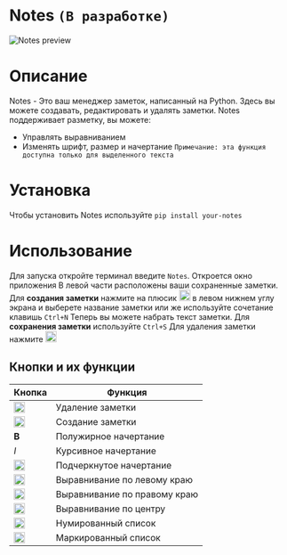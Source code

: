 # Notes `(В разработке)`
![Notes preview](https://i.ibb.co/6ZtRZdf/Notes-window.png)
# Описание
Notes - Это ваш менеджер заметок, написанный на Python. Здесь вы можете создавать, редактировать и удалять заметки. 
Notes поддерживает разметку, вы можете:
- Управлять выравниванием
- Изменять шрифт, размер и начертание `Примечание: эта функция доступна только для выделенного текста`
# Установка
Чтобы установить Notes используйте 
`pip install your-notes`
# Использование
Для запуска откройте терминал введите `Notes`. Откроется окно приложения В левой части расположены ваши сохраненные заметки.
Для **создания заметки** нажмите на плюсик  <img src="https://i.ibb.co/hdNJsmp/plus.png" width="20" height="20"> в левом нижнем углу экрана и выберете название заметки или же используйте сочетание клавишь `Ctrl+N`
Теперь вы можете набрать текст заметки. Для **сохранения заметки** используйте `Ctrl+S`
Для удаления заметки нажмите <img src="https://i.ibb.co/VLRQnWS/minus.png" width="20" height="20">
## Кнопки и их функции
| Кнопка  | Функция |
| ------------- | ------------- |
| <img src="https://i.ibb.co/VLRQnWS/minus.png" width="20" height="20">  | Удаление заметки  |
| <img src="https://i.ibb.co/hdNJsmp/plus.png" width="20" height="20">   | Создание заметки  |
| **B**| Полужирное начертание  |
| *I*| Курсивное начертание  |
| <img src="" width="20" height="20">| Подчеркнутое начертание  |
| <img src="https://cdn2.iconfinder.com/data/icons/text-editing-1/100/text_editing-12-512.png" width="20" height="20">| Выравнивание по левому краю  |
| <img src="https://static.thenounproject.com/png/96219-200.png" width="20" height="20">| Выравнивание по правому краю  |
| <img src="http://freevector.co/wp-content/uploads/2010/07/24389-paragraph-center-alignment1.png" width="20" height="20">| Выравнивание по центру  |
| <img src="https://i.ibb.co/ccFwmPk/2019-07-06-22-57-48.png" width="20" height="20">| Нумированный список  |
| <img src="https://i.ibb.co/w08wvBY/2019-07-06-22-59-59.png" width="20" height="20">| Маркированный список  |

